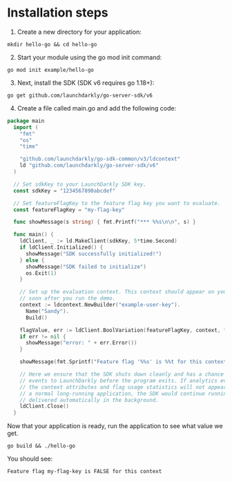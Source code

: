 # Installation steps
1. Create a new directory for your application:
```shell
mkdir hello-go && cd hello-go
```

2. Start your module using the go mod init command:
```shell
go mod init example/hello-go
```

3. Next, install the SDK (SDK v6 requires go 1.18+):
```shell
go get github.com/launchdarkly/go-server-sdk/v6
```

4. Create a file called main.go and add the following code:
```go
package main
  import (
    "fmt"
    "os"
    "time"

    "github.com/launchdarkly/go-sdk-common/v3/ldcontext"
    ld "github.com/launchdarkly/go-server-sdk/v6"
  )

  // Set sdkKey to your LaunchDarkly SDK key.
  const sdkKey = "1234567890abcdef"

  // Set featureFlagKey to the feature flag key you want to evaluate.
  const featureFlagKey = "my-flag-key"

  func showMessage(s string) { fmt.Printf("*** %%s\n\n", s) }

  func main() {
    ldClient, _ := ld.MakeClient(sdkKey, 5*time.Second)
    if ldClient.Initialized() {
      showMessage("SDK successfully initialized!")
    } else {
      showMessage("SDK failed to initialize")
      os.Exit(1)
    }

    // Set up the evaluation context. This context should appear on your LaunchDarkly contexts dashboard
    // soon after you run the demo.
    context := ldcontext.NewBuilder("example-user-key").
      Name("Sandy").
      Build()

    flagValue, err := ldClient.BoolVariation(featureFlagKey, context, false)
    if err != nil {
      showMessage("error: " + err.Error())
    }

    showMessage(fmt.Sprintf("Feature flag '%%s' is %%t for this context", featureFlagKey, flagValue))

    // Here we ensure that the SDK shuts down cleanly and has a chance to deliver analytics
    // events to LaunchDarkly before the program exits. If analytics events are not delivered,
    // the context attributes and flag usage statistics will not appear on your dashboard. In
    // a normal long-running application, the SDK would continue running and events would be
    // delivered automatically in the background.
    ldClient.Close()
  }
```

Now that your application is ready, run the application to see what value we get.
```shell
go build && ./hello-go
```

You should see:

`Feature flag my-flag-key is FALSE for this context`